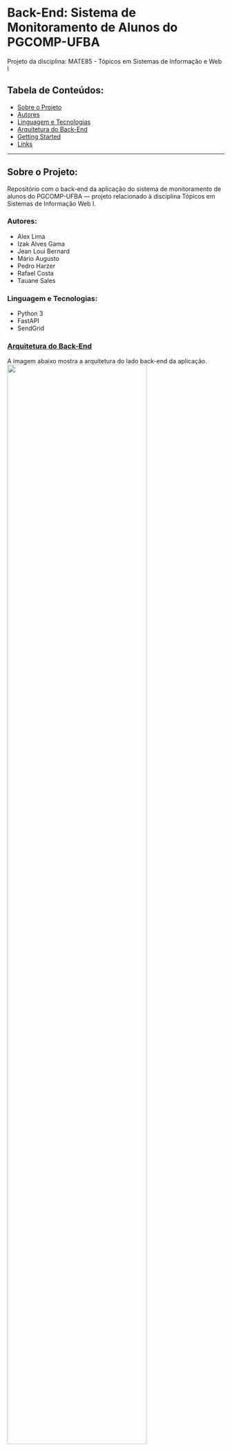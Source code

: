 ﻿# Back-End: Sistema de Monitoramento de Alunos do PGCOMP-UFBA

Projeto da disciplina: MATE85 - Tópicos em Sistemas de Informação e Web I

## Tabela de Conteúdos:

- [Sobre o Projeto](#sobre-o-projeto)
- [Autores](#autores)
- [Linguagem e Tecnologias](#linguagem-e-tecnologias)
- [Arquitetura do Back-End](#arquitetura-do-back-end)
- [Getting Started](#getting-started)
- [Links](#links)

<hr>

## Sobre o Projeto:

Repositório com o back-end da aplicação do sistema de monitoramento de alunos do PGCOMP-UFBA — projeto relacionado à disciplina Tópicos em Sistemas de Informação Web I.

### Autores:

- Alex Lima
- Izak Alves Gama
- Jean Loui Bernard
- Mário Augusto
- Pedro Harzer
- Rafael Costa
- Tauane Sales

### Linguagem e Tecnologias:

- Python 3
- FastAPI
- SendGrid

### [Arquitetura do Back-End](./arquitetura_sistema.jpg)

A imagem abaixo mostra a arquitetura do lado back-end da aplicação.
<img src="./arquitetura_sistema.jpg" width="80%"/>

### Tutorial de Instalação e Execução da Aplicação
Acesse o documento [aqui](https://docs.google.com/document/d/1YcuaeqOL8hw_qZtkXWW5xiz_TFoLFvJ-SSdYZ21bH0w/edit) para saber como configurar, instalar e executar a aplicação.

### Links:

- [Aplicação em Produção](https://back.mate85.tauane.artadevs.tech/)
- [Gestão do Projeto (Jira)](https://taysales6.atlassian.net/jira/software/projects/KAN/boards/1?atlOrigin=eyJpIjoiNTY5MGQyZmVhOTMwNDJiYjhkMmJjY2NjNjhmYWYwYmIiLCJwIjoiaiJ9)
- [Getting Started](./docs/getting-started.md)
- [Repositório do Front-End do Projeto](https://github.com/tauanesales/FRONT-MATE85-Topicos-em-sistemas-de-informacao-e-web-i)
